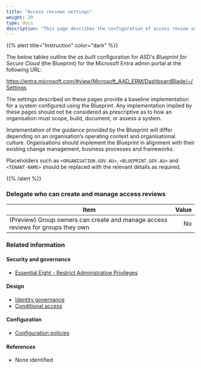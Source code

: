 ```yaml
---
title: "Access reviews settings"
weight: 20
type: docs
description: "This page describes the configuration of access review settings within Microsoft Entra ID associated with systems built according to the guidance provided by ASD's Blueprint for Secure Cloud."
---
```


{{% alert title="Instruction" color="dark" %}}

The below tables outline the _as built_ configuration for ASD's _Blueprint for Secure Cloud_ (the Blueprint) for the Microsoft Entra admin portal at the following URL:

<https://entra.microsoft.com/#view/Microsoft_AAD_ERM/DashboardBlade/~/Settings>

The settings described on these pages provide a baseline implementation for a system configured using the Blueprint. Any implementation implied by these pages should not be considered as prescriptive as to how an organisation must scope, build, document, or assess a system.

Implementation of the guidance provided by the Blueprint will differ depending on an organisation’s operating context and organisational culture. Organisations should implement the Blueprint in alignment with their existing change management, business processes and frameworks.

Placeholders such as `<ORGANISATION.GOV.AU>`, `<BLUEPRINT.GOV.AU>` and `<TENANT-NAME>` should be replaced with the relevant details as required.

{{% /alert %}}

### Delegate who can create and manage access reviews

| Item                                                                            | Value |
| ------------------------------------------------------------------------------- | ----: |
| (Preview) Group owners can create and manage access reviews for groups they own |    No |

### Related information

#### Security and governance

- [Essential Eight - Restrict Administrative Privileges](/security-and-governance/essential-eight/restrict-administrative-privileges)

#### Design

- [Identity governance](/design/platform/identity/governance)
- [Conditional access](/design/platform/identity/conditional-access)

#### Configuration

- [Configuration policies](/configuration/intune/devices/configuration-policies)

#### References

- None identified
